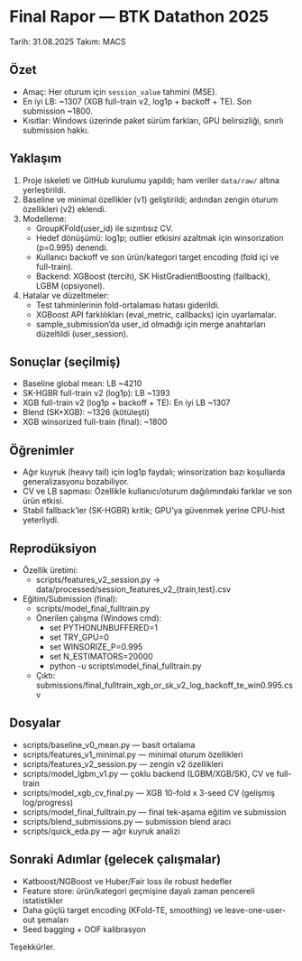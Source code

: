 # Final Rapor — BTK Datathon 2025

Tarih: 31.08.2025
Takım: MACS

## Özet
- Amaç: Her oturum için `session_value` tahmini (MSE).
- En iyi LB: ~1307 (XGB full-train v2, log1p + backoff + TE). Son submission ~1800.
- Kısıtlar: Windows üzerinde paket sürüm farkları, GPU belirsizliği, sınırlı submission hakkı.

## Yaklaşım
1. Proje iskeleti ve GitHub kurulumu yapıldı; ham veriler `data/raw/` altına yerleştirildi.
2. Baseline ve minimal özellikler (v1) geliştirildi; ardından zengin oturum özellikleri (v2) eklendi.
3. Modelleme:
   - GroupKFold(user_id) ile sızıntısız CV.
   - Hedef dönüşümü: log1p; outlier etkisini azaltmak için winsorization (p=0.995) denendi.
   - Kullanıcı backoff ve son ürün/kategori target encoding (fold içi ve full-train).
   - Backend: XGBoost (tercih), SK HistGradientBoosting (fallback), LGBM (opsiyonel).
4. Hatalar ve düzeltmeler:
   - Test tahminlerinin fold-ortalaması hatası giderildi.
   - XGBoost API farklılıkları (eval_metric, callbacks) için uyarlamalar.
   - sample_submission’da user_id olmadığı için merge anahtarları düzeltildi (user_session).

## Sonuçlar (seçilmiş)
- Baseline global mean: LB ~4210
- SK-HGBR full-train v2 (log1p): LB ~1393
- XGB full-train v2 (log1p + backoff + TE): En iyi LB ~1307
- Blend (SK+XGB): ~1326 (kötüleşti)
- XGB winsorized full-train (final): ~1800

## Öğrenimler
- Ağır kuyruk (heavy tail) için log1p faydalı; winsorization bazı koşullarda generalizasyonu bozabiliyor.
- CV ve LB sapması: Özellikle kullanıcı/oturum dağılımındaki farklar ve son ürün etkisi.
- Stabil fallback’ler (SK-HGBR) kritik; GPU’ya güvenmek yerine CPU-hist yeterliydi.

## Reprodüksiyon
- Özellik üretimi:
  - scripts/features_v2_session.py → data/processed/session_features_v2_{train,test}.csv
- Eğitim/Submission (final):
  - scripts/model_final_fulltrain.py
  - Önerilen çalışma (Windows cmd):
    - set PYTHONUNBUFFERED=1
    - set TRY_GPU=0
    - set WINSORIZE_P=0.995
    - set N_ESTIMATORS=20000
    - python -u scripts\model_final_fulltrain.py
  - Çıktı: submissions/final_fulltrain_xgb_or_sk_v2_log_backoff_te_win0.995.csv

## Dosyalar
- scripts/baseline_v0_mean.py — basit ortalama
- scripts/features_v1_minimal.py — minimal oturum özellikleri
- scripts/features_v2_session.py — zengin v2 özellikleri
- scripts/model_lgbm_v1.py — çoklu backend (LGBM/XGB/SK), CV ve full-train
- scripts/model_xgb_cv_final.py — XGB 10-fold x 3-seed CV (gelişmiş log/progress)
- scripts/model_final_fulltrain.py — final tek-aşama eğitim ve submission
- scripts/blend_submissions.py — submission blend aracı
- scripts/quick_eda.py — ağır kuyruk analizi

## Sonraki Adımlar (gelecek çalışmalar)
- Katboost/NGBoost ve Huber/Fair loss ile robust hedefler
- Feature store: ürün/kategori geçmişine dayalı zaman pencereli istatistikler
- Daha güçlü target encoding (KFold-TE, smoothing) ve leave-one-user-out şemaları
- Seed bagging + OOF kalibrasyon

Teşekkürler.
